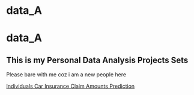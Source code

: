 # data_A

<h1>data_A</h1>

<h2>This is my Personal Data Analysis Projects Sets</h2>

<p>Please bare with me coz i am a new people here</p>

<a href='https://github.com/ooooonionlee/Claim_Amount_prediction'>Individuals Car Insurance Claim Amounts Prediction</a>
